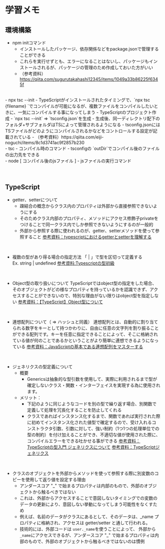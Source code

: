 # 学習メモ

## 環境構築
- npm initコマンド
  - インストールしたパッケージ、依存関係などをpackage.jsonで管理することができる
  - これらを実行せずとも、エラーになることはないし、パッケージもインストールされるが、パッケージの管理のため作成しておいた方がいい
  - （参考資料）https://qiita.com/sugurutakahashi12345/items/1049a33b86225f6345f
<br>
- npx tsc --init
  - TypeScriptがインストールされたタイミングで、`npx tsc {filename} `でコンパイルが可能になるが、複数ファイルをコンパイルしたいときに、一気にコンパイルする事になってしまう
  - TypeScriptのプロジェクト作成
  - `npx tsc --init` => `tsconfig.json`を生成
  - 生成後、同一ディレクトリ配下のフォルダ+サブフォルダはTSによって管理されるようになる
  - tsconfig.jsonにはTSファイルがどのようにコンパイルされるかなどをコントロールする設定が記載されている
  - （参考資料）https://qiita.com/eiji-noguchi/items/8c1d3741ac9f2857b230
<br>
- tsc  
  - コンパイル時のコマンド
  - tsconfigの `outDir`でコンパイル後のファイルの出力先をできる  
<br>
- node [ コンパイル後のjsファイル ]
  - jsファイルの実行コマンド

<br>
<br>
<br>

## TypeScript
- getter、setterについて
  - 疎結合の概念からクラス内のプロパティは外部から直接参照できないようにする  
  - そのためクラス内部のプロパティ、メソッドにアクセス修飾子privateをつけることで同一クラス内でしか参照できないようにするのが一般的
  - 外部から参照する際に使われるのが、getter、setterメソッドを使って参照すること
  [参考資料：typescriptにおけるgetterとsetterを理解する](https://qiita.com/kuropp/items/ebefeec110ea6a2beb62)
<br>

- 複数の型があり得る場合の指定方法
  「 | 」で型を区切って定義する  
  Ex. string | undefined
  [参考資料:Typescriptの型初級](https://qiita.com/uhyo/items/da21e2b3c10c8a03952f)
<br>

- Object型の取り扱いについて
  TypeScriptではobject型の指定をした場合、そのオブジェクトがどの様なプロパティを持っているかを認識できず、アクセスすることができないので、特別な理由がない限りはobject型を指定しない
  [参考資料：【TypeScript】Object型について](https://marsquai.com/a70497b9-805e-40a9-855d-1826345ca65f/1dc3824a-2ab9-471f-ad58-6226a37245ce/9a50771d-825f-4186-a56e-ba5f0d07b0e8/#h3-610a8202-f03c-4a07-8aa5-9a49e04cd316-0f4029b7-b51e-44a7-8832-8d590f35d917)

<br>

- 連想配列について（ => ハッシュと同義）
  連想配列とは、自動的に割り当てられる数字をキーとして持つかわりに、自由に任意の文字列を割り振ることができる配列です。キーを任意に指定できることによって、そこに格納されている値が何のことであるかということがより簡単に連想できるようになっている
  [参考資料：JavaScriptの基本である連想配列をマスターする](https://techplay.jp/column/528)


<br>

- ジェネリクスの型定義について
  - 概要
    - Genericsは抽象的な型引数を使用して、実際に利用されるまで型が確定しないクラス・関数・インターフェイスを実現する為に使用されます。
  - メリット：
    - 下記のように同じようなコードを別の型で繰り返す場合、別関数で定義して処理を冗長化することを防止してくれる
    - クラスであればインスタンス化するまで、関数であれば実行された際に初めてインスタンス化された値型で確定するので、受け入れるコンストラクタ引数、引数に対して、強い制約（1つ1つの処理単位での型の制約）を付け加えることができ、不適切な値が使用された際に、コンパイルエラーをできる吐かせる事ができる
[参考資料：TypeScriptの型入門 ジェネリクスについて](https://qiita.com/uhyo/items/e2fdef2d3236b9bfe74a#%E3%82%B8%E3%82%A7%E3%83%8D%E3%83%AA%E3%82%AF%E3%82%B9)
[参考資料：TypeScriptジェネリクス](https://qiita.com/tfrcm/items/cd8dafcc8ee4f824ccf5)

<br>

- クラスのオブジェクトを外部からメソッドを使って参照する際に別変数のコピーを使用して返り値を設定する理由
  - アンダースコア "_" で始まるプロパティは内部のもので、外部のオブジェクトから触るべきではない
  - これは、外部からアクセスすることで意図しないタイミングでの変数のデータの更新により、意図しない挙動になってしまう可能性をなくすため
  - 例えば、名前のデータがクラスにあるとして、そのデータは、_name プロパティに格納され、アクセスは getter/setter と通して行われる。
  - 技術的には、外部コードは `user._name`を使うことによって、 外部から`_name`にアクセスできるが、アンダースコア "_" で始まるプロパティは内部のもので、外部のオブジェクトから触るべきではないのは慣例
